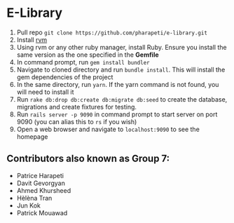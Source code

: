# E-Library

1. Pull repo `git clone https://github.com/pharapeti/e-library.git`
2. Install [rvm](https://rvm.io/)
3. Using rvm or any other ruby manager, install Ruby. Ensure you install the same version as the one specified in the **Gemfile**
4. In command prompt, run `gem install bundler`
4. Navigate to cloned directory and run `bundle install`. This will install the gem dependencies of the project
5. In the same directory, run `yarn`. If the yarn command is not found, you will need to install it
6. Run `rake db:drop db:create db:migrate db:seed` to create the database, migrations and create fixtures for testing.
7. Run `rails server -p 9090` in command prompt to start server on port 9090 (you can alias this to `rs` if you wish)
8. Open a web browser and navigate to `localhost:9090` to see the homepage

## Contributors also known as Group 7:
- Patrice Harapeti
- Davit Gevorgyan
- Ahmed Khursheed
- Hèlèna Tran
- Jun Kok
- Patrick Mouawad
